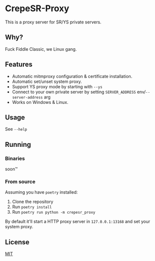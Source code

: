 # CrepeSR-Proxy

This is a proxy server for SR/YS private servers.

## Why?

Fuck Fiddle Classic, we Linux gang.

## Features

+ Automatic mitmproxy configuration & certificate installation.
+ Automatic set/unset system proxy.
+ Support YS proxy mode by starting with `--ys`
+ Connect to your own private server by setting `SERVER_ADDRESS` env/`--server-address` arg
+ Works on Windows & Linux.

## Usage

See `--help`

## Running

### Binaries

soon:tm:

### From source

Assuming you have `poetry` installed:

1. Clone the repository
2. Run `poetry install`
3. Run `poetry run python -m crepesr_proxy`

By default it'll start a HTTP proxy server in `127.0.0.1:13168` and set your system proxy.

## License

[MIT](./LICENSE)
